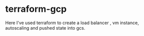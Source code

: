 # terraform-gcp

Here I've used terraform to create a load balancer , vm instance,  autoscaling and pushed state into gcs.

